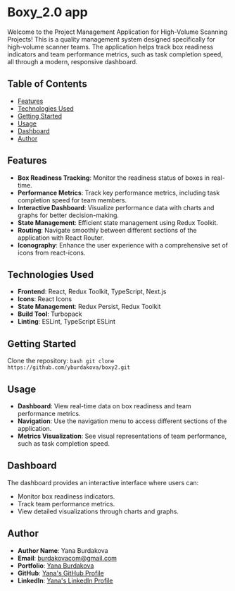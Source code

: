 # Boxy_2.0 app

Welcome to the Project Management Application for High-Volume Scanning Projects! This is a quality management system designed specifically for high-volume scanner teams. The application helps track box readiness indicators and team performance metrics, such as task completion speed, all through a modern, responsive dashboard.

## Table of Contents

- [Features](#features)
- [Technologies Used](#technologies-used)
- [Getting Started](#getting-started)
- [Usage](#usage)
- [Dashboard](#dashboard)
- [Author](#author)

## Features

- **Box Readiness Tracking**: Monitor the readiness status of boxes in real-time.
- **Performance Metrics**: Track key performance metrics, including task completion speed for team members.
- **Interactive Dashboard**: Visualize performance data with charts and graphs for better decision-making.
- **State Management**: Efficient state management using Redux Toolkit.
- **Routing**: Navigate smoothly between different sections of the application with React Router.
- **Iconography**: Enhance the user experience with a comprehensive set of icons from react-icons.

## Technologies Used

- **Frontend**: React, Redux Toolkit, TypeScript, Next.js
- **Icons**: React Icons
- **State Management**: Redux Persist, Redux Toolkit
- **Build Tool**: Turbopack
- **Linting**: ESLint, TypeScript ESLint

## Getting Started

Clone the repository:
    ```bash
    git clone https://github.com/yburdakova/boxy2.git
    ```


## Usage

- **Dashboard**: View real-time data on box readiness and team performance metrics.
- **Navigation**: Use the navigation menu to access different sections of the application.
- **Metrics Visualization**: See visual representations of team performance, such as task completion speed.

## Dashboard

The dashboard provides an interactive interface where users can:

- Monitor box readiness indicators.
- Track team performance metrics.
- View detailed visualizations through charts and graphs.

## Author

- **Author Name**: Yana Burdakova
- **Email**: burdakovacom@gmail.com
- **Portfolio**: [Yana Burdakova](https://burdakova.com)
- **GitHub**: [Yana's GitHub Profile](https://github.com/yburdakova)
- **LinkedIn**: [Yana's LinkedIn Profile](https://www.linkedin.com/in/yana-burdakova/)
